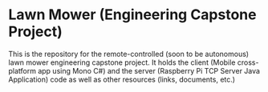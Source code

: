 # Lawn Mower (Engineering Capstone Project)
This is the repository for the remote-controlled (soon to be autonomous) lawn mower engineering capstone project. It holds the client (Mobile cross-platform app using Mono C#) and the server (Raspberry Pi TCP Server Java Application) code as well as other resources (links, documents, etc.)